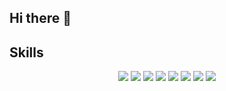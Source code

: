 ## Hi there 👋

<!--
**AD2000X/AD2000X** is a ✨ _special_ ✨ repository because its `README.md` (this file) appears on your GitHub profile.

Here are some ideas to get you started:

- 🔭 I’m currently working on ...
- 🌱 I’m currently learning ...
- 👯 I’m looking to collaborate on ...
- 🤔 I’m looking for help with ...
- 💬 Ask me about ...
- 📫 How to reach me: ...
- 😄 Pronouns: ...
- ⚡ Fun fact: ...
-->
## Skills

<p align="center">
  <img src="https://img.shields.io/badge/Python-3776AB?style=for-the-badge&logo=python&logoColor=white"/>
  <img src="https://img.shields.io/badge/MATLAB-0076A8?style=for-the-badge&logo=mathworks&logoColor=white"/>
  <img src="https://img.shields.io/badge/NLP-000000?style=for-the-badge&logo=machine-learning&logoColor=white"/>
  <img src="https://img.shields.io/badge/Sentiment_Analysis-FF0000?style=for-the-badge&logo=heart&logoColor=white"/>
  <img src="https://img.shields.io/badge/Corpus_Linguistics-4B0082?style=for-the-badge&logo=language&logoColor=white"/>
  <img src="https://img.shields.io/badge/Deep_Learning-FF6F00?style=for-the-badge&logo=tensorflow&logoColor=white"/>
  <img src="https://img.shields.io/badge/Machine_Learning-FF6F00?style=for-the-badge&logo=machine-learning&logoColor=white"/>
  <img src="https://img.shields.io/badge/Supervised_Learning-3776AB?style=for-the-badge"/>
</p>
